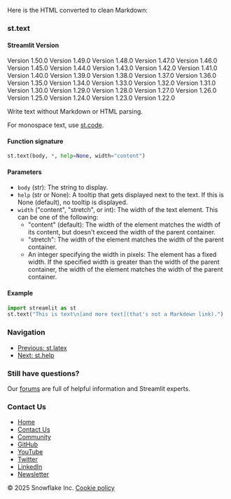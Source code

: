 Here is the HTML converted to clean Markdown:
### st.text
#### Streamlit Version
Version 1.50.0
Version 1.49.0
Version 1.48.0
Version 1.47.0
Version 1.46.0
Version 1.45.0
Version 1.44.0
Version 1.43.0
Version 1.42.0
Version 1.41.0
Version 1.40.0
Version 1.39.0
Version 1.38.0
Version 1.37.0
Version 1.36.0
Version 1.35.0
Version 1.34.0
Version 1.33.0
Version 1.32.0
Version 1.31.0
Version 1.30.0
Version 1.29.0
Version 1.28.0
Version 1.27.0
Version 1.26.0
Version 1.25.0
Version 1.24.0
Version 1.23.0
Version 1.22.0

Write text without Markdown or HTML parsing.

For monospace text, use [st.code](https://docs.streamlit.io/develop/api-reference/text/st.code).

#### Function signature
```python
st.text(body, *, help=None, width="content")
```
#### Parameters

* `body` (str): The string to display.
* `help` (str or None): A tooltip that gets displayed next to the text. If this is None (default), no tooltip is displayed.
* `width` ("content", "stretch", or int): The width of the text element. This can be one of the following:
  * "content" (default): The width of the element matches the width of its content, but doesn't exceed the width of the parent container.
  * "stretch": The width of the element matches the width of the parent container.
  * An integer specifying the width in pixels: The element has a fixed width. If the specified width is greater than the width of the parent container, the width of the element matches the width of the parent container.

#### Example
```python
import streamlit as st
st.text("This is text\n[and more text](that's not a Markdown link).")
```
### Navigation
* [Previous: st.latex](/develop/api-reference/text/st.latex)
* [Next: st.help](/develop/api-reference/text/st.help)

### Still have questions?
Our [forums](https://discuss.streamlit.io) are full of helpful information and Streamlit experts.

### Contact Us
* [Home](/)
* [Contact Us](mailto:hello@streamlit.io?subject=Contact%20from%20documentation%20)
* [Community](https://discuss.streamlit.io)
* [GitHub](https://github.com/streamlit)
* [YouTube](https://www.youtube.com/channel/UC3LD42rjj-Owtxsa6PwGU5Q)
* [Twitter](https://twitter.com/streamlit)
* [LinkedIn](https://www.linkedin.com/company/streamlit)
* [Newsletter](https://info.snowflake.com/streamlit-newsletter-sign-up.html)

&copy; 2025 Snowflake Inc.
[Cookie policy](https://www.streamlit.io/cookie-policy)